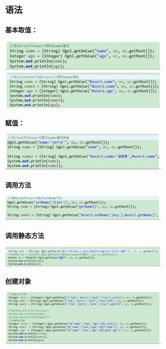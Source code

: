 # 语法

## 基本取值：

![](../../../.gitbook/assets/image%20%2813%29.png)

## 赋值：

![](../../../.gitbook/assets/image%20%2838%29.png)

## 调用方法

![](../../../.gitbook/assets/image%20%2815%29.png)

## 调用静态方法

![](../../../.gitbook/assets/image%20%28169%29.png)

## 创建对象 

![](../../../.gitbook/assets/image%20%28128%29.png)

